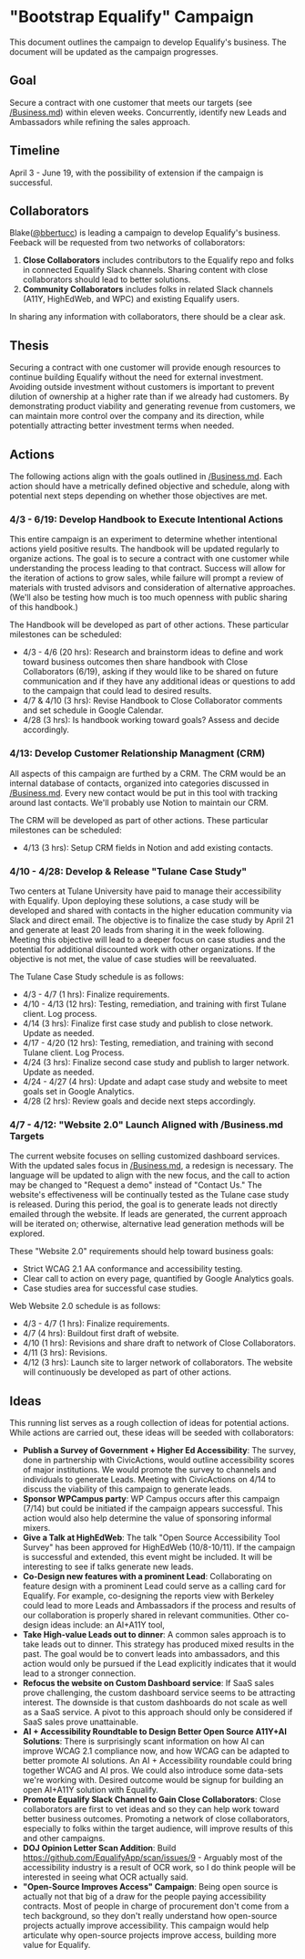 # "Bootstrap Equalify" Campaign

This document outlines the campaign to develop Equalify's business. The document will be updated as the campaign progresses.

## Goal

Secure a contract with one customer that meets our targets (see [/Business.md](/Business.md)) within eleven weeks. Concurrently, identify new Leads and Ambassadors while refining the sales approach.

## Timeline

April 3 - June 19, with the possibility of extension if the campaign is successful.

## Collaborators
Blake([@bbertucc](https://github.com/bbertucc)) is leading a campaign to develop Equalify's business. Feeback will be requested from two networks of collaborators:
1. **Close Collaborators** includes contributors to the Equalify repo and folks in connected Equalify Slack channels. Sharing content with close collaborators should lead to better solutions.
2. **Community Collaborators** includes folks in related Slack channels (A11Y, HighEdWeb, and WPC) and existing Equalify users. 

In sharing any information with collaborators, there should be a clear ask. 

## Thesis

Securing a contract with one customer will provide enough resources to continue building Equalify without the need for external investment. Avoiding outside investment without customers is important to prevent dilution of ownership at a higher rate than if we already had customers. By demonstrating product viability and generating revenue from customers, we can maintain more control over the company and its direction, while potentially attracting better investment terms when needed.

## Actions

The following actions align with the goals outlined in [/Business.md](/Business.md). Each action should have a metrically defined objective and schedule, along with potential next steps depending on whether those objectives are met.

### 4/3 - 6/19: Develop Handbook to Execute Intentional Actions

This entire campaign is an experiment to determine whether intentional actions yield positive results. The handbook will be updated regularly to organize actions. The goal is to secure a contract with one customer while understanding the process leading to that contract. Success will allow for the iteration of actions to grow sales, while failure will prompt a review of materials with trusted advisors and consideration of alternative approaches. (We'll also be testing how much is too much openness with public sharing of this handbook.)

The Handbook will be developed as part of other actions. These particular milestones can be scheduled:
- 4/3 - 4/6 (20 hrs): Research and brainstorm ideas to define and work toward business outcomes then share handbook with Close Collaborators (6/19), asking if they would like to be shared on future communication and if they have any additional ideas or questions to add to the campaign that could lead to desired results.
- 4/7 & 4/10 (3 hrs): Revise Handbook to Close Collaborator comments and set schedule in Google Calendar.
- 4/28 (3 hrs): Is handbook working toward goals? Assess and decide accordingly. 

### 4/13: Develop Customer Relationship Managment (CRM)
All aspects of this campaign are furthed by a CRM. The CRM would be an internal database of contacts, organized into categories discussed in [/Business.md](/Business.md). Every new contact would be put in this tool with tracking around last contacts. We'll probably use Notion to maintain our CRM.

The CRM will be developed as part of other actions. These particular milestones can be scheduled:
- 4/13 (3 hrs): Setup CRM fields in Notion and add existing contacts.

### 4/10 - 4/28: Develop & Release "Tulane Case Study"

Two centers at Tulane University have paid to manage their accessibility with Equalify. Upon deploying these solutions, a case study will be developed and shared with contacts in the higher education community via Slack and direct email. The objective is to finalize the case study by April 21 and generate at least 20 leads from sharing it in the week following. Meeting this objective will lead to a deeper focus on case studies and the potential for additional discounted work with other organizations. If the objective is not met, the value of case studies will be reevaluated.

The Tulane Case Study schedule is as follows:
- 4/3 - 4/7 (1 hrs): Finalize requirements.
- 4/10 - 4/13 (12 hrs): Testing, remediation, and training with first Tulane client. Log process.
- 4/14 (3 hrs): Finalize first case study and publish to close network. Update as needed.
- 4/17 - 4/20 (12 hrs): Testing, remediation, and training with second Tulane client. Log Process.
- 4/24 (3 hrs): Finalize second case study and publish to larger network. Update as needed.
- 4/24 - 4/27 (4 hrs): Update and adapt case study and website to meet goals set in Google Analytics.
- 4/28 (2 hrs): Review goals and decide next steps accordingly.

### 4/7 - 4/12: "Website 2.0" Launch Aligned with /Business.md Targets

The current website focuses on selling customized dashboard services. With the updated sales focus in [/Business.md](/Business.md), a redesign is necessary. The language will be updated to align with the new focus, and the call to action may be changed to "Request a demo" instead of "Contact Us." The website's effectiveness will be continually tested as the Tulane case study is released. During this period, the goal is to generate leads not directly emailed through the website. If leads are generated, the current approach will be iterated on; otherwise, alternative lead generation methods will be explored.

These "Website 2.0" requirements should help toward business goals: 
- Strict WCAG 2.1 AA conformance and accessibility testing.
- Clear call to action on every page, quantified by Google Analytics goals.
- Case studies area for successful case studies.

Web Website 2.0 schedule is as follows:
- 4/3 - 4/7 (1 hrs): Finalize requirements.
- 4/7 (4 hrs): Buildout first draft of website.
- 4/10 (1 hrs): Revisions and share draft to network of Close Collaborators.
- 4/11 (3 hrs): Revisions.
- 4/12 (3 hrs): Launch site to larger network of collaborators. The website will continuously be developed as part of other actions.

## Ideas

This running list serves as a rough collection of ideas for potential actions. While actions are carried out, these ideas will be seeded with collaborators:

- **Publish a Survey of Government + Higher Ed Accessibility**: The survey, done in partnership with CivicActions, would outline accessibility scores of major institutions. We would promote the survey to channels and individuals to generate Leads. Meeting with CivicActions on 4/14 to discuss the viability of this campaign to generate leads.
- **Sponsor WPCampus party**: WP Campus occurs after this campaign (7/14) but could be initiated if the campaign appears successful. This action would also help determine the value of sponsoring informal mixers.
- **Give a Talk at HighEdWeb**: The talk "Open Source Accessibility Tool Survey" has been approved for HighEdWeb (10/8-10/11). If the campaign is successful and extended, this event might be included. It will be interesting to see if talks generate new leads.
- **Co-Design new features with a prominent Lead**: Collaborating on feature design with a prominent Lead could serve as a calling card for Equalify. For example, co-designing the reports view with Berkeley could lead to more Leads and Ambassadors if the process and results of our collaboration is properly shared in relevant communities. Other co-design ideas include: an AI+A11Y tool, 
- **Take High-value Leads out to dinner**: A common sales approach is to take leads out to dinner. This strategy has produced mixed results in the past. The goal would be to convert leads into ambassadors, and this action would only be pursued if the Lead explicitly indicates that it would lead to a stronger connection.
- **Refocus the website on Custom Dashboard service**: If SaaS sales prove challenging, the custom dashboard service seems to be attracting interest. The downside is that custom dashboards do not scale as well as a SaaS service. A pivot to this approach should only be considered if SaaS sales prove unattainable.
- **AI + Accessibility Roundtable to Design Better Open Source A11Y+AI Solutions**: There is surprisingly scant information on how AI can improve WCAG 2.1 compliance now, and how WCAG can be adapted to better promote AI solutions. An AI + Accessibility roundable could bring together WCAG and AI pros. We could also introduce some data-sets we're working with. Desired outcome would be signup for building an open AI+A11Y solution with Equalify.
- **Promote Equalify Slack Channel to Gain Close Collaborators**: Close collaborators are first to vet ideas and so they can help work toward better business outcomes. Promoting a network of close collaborators, especially to folks within the target audience, will improve results of this and other campaigns.
- **DOJ Opinion Letter Scan Addition**: Build https://github.com/EqualifyApp/scan/issues/9 - Arguably most of the accessibility industry is a result of OCR work, so I do think people will be interested in seeing what OCR actually said.
- **"Open-Source Improves Access" Campaign**: Being open source is actually not that big of a draw for the people paying accessibility contracts. Most of people in charge of procurement don't come from a tech background, so they don't really understand how open-source projects actually improve accessibility. This campaign would help articulate why open-source projects improve access, building more value for Equalify.
